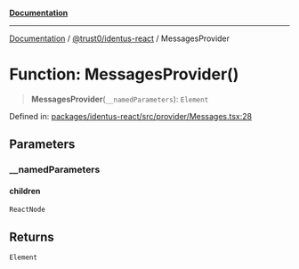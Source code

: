 [**Documentation**](../../../README.md)

***

[Documentation](../../../README.md) / [@trust0/identus-react](../README.md) / MessagesProvider

# Function: MessagesProvider()

> **MessagesProvider**(`__namedParameters`): `Element`

Defined in: [packages/identus-react/src/provider/Messages.tsx:28](https://github.com/trust0-project/identus/blob/f5b47889e96dca5bb9f8d458aaab7ee1b2f8f868/packages/identus-react/src/provider/Messages.tsx#L28)

## Parameters

### \_\_namedParameters

#### children

`ReactNode`

## Returns

`Element`
